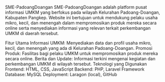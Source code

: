 SME-PadoangDoangan
SME-PadoangDoangan adalah platform pusat informasi UMKM yang berfokus pada wilayah Kelurahan Padoang-Doangan, Kabupaten Pangkep. Website ini bertujuan untuk mendukung pelaku usaha mikro, kecil, dan menengah dalam mempromosikan produk mereka secara online serta menyediakan informasi yang relevan terkait perkembangan UMKM di daerah tersebut.

Fitur Utama
Informasi UMKM: Menyediakan data dan profil usaha mikro, kecil, dan menengah yang ada di Kelurahan Padoang-Doangan.
Promosi Produk: Fasilitas bagi pelaku UMKM untuk mempromosikan produk mereka secara online.
Berita dan Update: Informasi terkini mengenai kegiatan dan perkembangan UMKM di wilayah tersebut.
Teknologi yang Digunakan
Frontend: HTML, CSS, JavaScript
Backend: PHP, Laravel Framework
Database: MySQL
Deployment: Laragon (local), GitHub